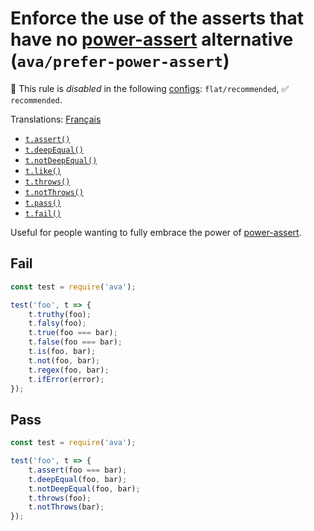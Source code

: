# Enforce the use of the asserts that have no [power-assert](https://github.com/power-assert-js/power-assert) alternative (`ava/prefer-power-assert`)

🚫 This rule is _disabled_ in the following [configs](https://github.com/avajs/eslint-plugin-ava#recommended-config): `flat/recommended`, ✅ `recommended`.

<!-- end auto-generated rule header -->

Translations: [Français](https://github.com/avajs/ava-docs/blob/main/fr_FR/related/eslint-plugin-ava/docs/rules/prefer-power-assert.md)

- [`t.assert()`](https://github.com/avajs/ava/blob/main/docs/03-assertions.md#assertvalue-message)
- [`t.deepEqual()`](https://github.com/avajs/ava/blob/main/docs/03-assertions.md#deepequalvalue-expected-message)
- [`t.notDeepEqual()`](https://github.com/avajs/ava/blob/main/docs/03-assertions.md#notdeepequalvalue-expected-message)
- [`t.like()`](https://github.com/avajs/ava/blob/main/docs/03-assertions.md#likevalue-selector-message)
- [`t.throws()`](https://github.com/avajs/ava/blob/main/docs/03-assertions.md#throwsfn-expected-message)
- [`t.notThrows()`](https://github.com/avajs/ava/blob/main/docs/03-assertions.md#notthrowsfn-message)
- [`t.pass()`](https://github.com/avajs/ava/blob/main/docs/03-assertions.md#passmessage)
- [`t.fail()`](https://github.com/avajs/ava/blob/main/docs/03-assertions.md#failmessage)

Useful for people wanting to fully embrace the power of [power-assert](https://github.com/power-assert-js/power-assert).

## Fail

```js
const test = require('ava');

test('foo', t => {
	t.truthy(foo);
	t.falsy(foo);
	t.true(foo === bar);
	t.false(foo === bar);
	t.is(foo, bar);
	t.not(foo, bar);
	t.regex(foo, bar);
	t.ifError(error);
});
```

## Pass

```js
const test = require('ava');

test('foo', t => {
	t.assert(foo === bar);
	t.deepEqual(foo, bar);
	t.notDeepEqual(foo, bar);
	t.throws(foo);
	t.notThrows(bar);
});
```
